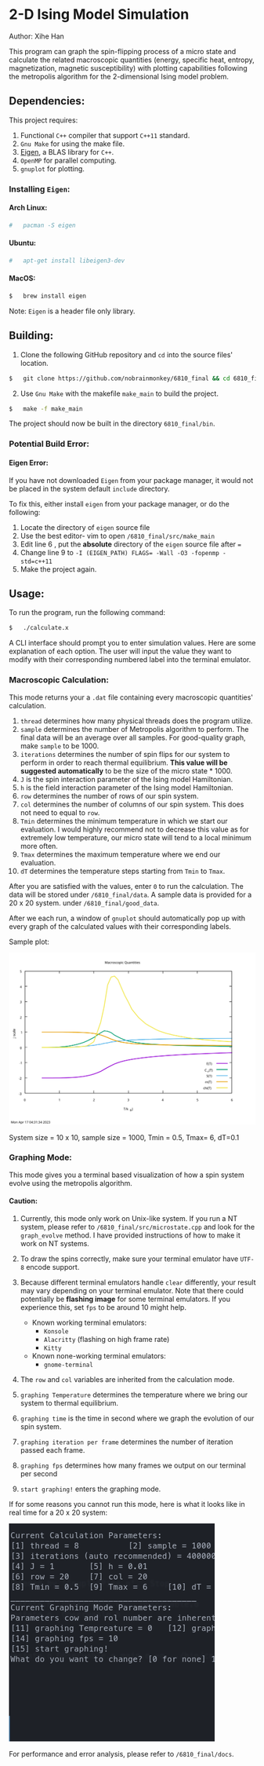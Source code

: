 # 2-D Ising Model Simulation 

Author: Xihe Han

This program can graph the spin-flipping process of a micro state and calculate the related macroscopic quantities (energy, specific heat, entropy, magnetization, magnetic susceptibility) with plotting capabilities following the metropolis algorithm for the 2-dimensional Ising model problem. 

## Dependencies:

This project requires:

1. Functional `C++` compiler that support `C++11` standard. 
2. `Gnu Make` for using the make file.
3. [Eigen](https://eigen.tuxfamily.org/index.php?title=Main_Page), a BLAS library for `C++`.
4. `OpenMP` for parallel computing.
5. `gnuplot` for plotting.

### Installing `Eigen`:

#### Arch Linux:

```bash
#	pacman -S eigen
```

#### Ubuntu:

```bash
#	apt-get install libeigen3-dev
```

#### MacOS:

```bash
$	brew install eigen
```

Note: `Eigen` is a header file only library.

 ## Building:

1. Clone the following GitHub repository and `cd` into the source files' location.

```bash
$	git clone https://github.com/nobrainmonkey/6810_final && cd 6810_final/src
```



2. Use `Gnu Make` with the makefile `make_main` to build the project.

```bash
$	make -f make_main
```

The project should now be built in the directory `6810_final/bin`.

### Potential Build Error:

#### Eigen Error:

If you have not downloaded `Eigen` from your package manager, it would not be placed in the system default `include` directory.

To fix this, either install `eigen` from your package manager, or do the following: 

1.  Locate the directory of `eigen` source file
2. Use the best editor- vim to open `/6810_final/src/make_main`
3. Edit line 6 , put the **absolute** directory of the `eigen` source file after `=`
4. Change line 9 to `-I (EIGEN_PATH) FLAGS= -Wall -O3 -fopenmp -std=c++11`
5. Make the project again.

## Usage:

To run the program, run the following command:

```bash
$	./calculate.x
```

A CLI interface should prompt you to enter simulation values. Here are some explanation of each option. The user will input the value they want to modify with their corresponding numbered label into the terminal emulator.

### Macroscopic Calculation:

This mode returns your a `.dat` file containing every macroscopic quantities' calculation. 

1. `thread` determines how many physical threads does the program utilize.
2. `sample` determines the number of Metropolis algorithm to perform. The final data will be an average over all samples. For good-quality graph, make `sample` to be 1000.  
3. `iterations` determines the number of spin flips for our system to perform in order to reach thermal equilibrium. **This value will be suggested automatically** to be the size of the micro state * 1000.
4. `J` is the spin interaction parameter of the Ising model Hamiltonian.
5. `h` is the field interaction parameter of the Ising model Hamiltonian.
6. `row` determines the number of rows of our spin system.
7. `col` determines the number of columns of our spin system. This does not need to equal to `row`.
8. `Tmin` determines the minimum temperature in which we start our evaluation. I would highly recommend not to decrease this value as for extremely low temperature, our micro state will tend to a local minimum more often.
9. `Tmax` determines the maximum temperature where we end our evaluation.
10. `dT` determines the temperature steps starting from `Tmin` to `Tmax`. 

After you are satisfied with the values, enter `0` to run the calculation. The data will be stored under `/6810_final/data`. A sample data is provided for a 20 x 20 system. under `/6810_final/good_data`.

After we each run, a window of `gnuplot` should automatically pop up with every graph of the calculated values with their corresponding labels.

Sample plot:

![sample_plot](sample_plot.svg)

System size = 10 x 10, sample size = 1000, Tmin = 0.5, Tmax= 6, dT=0.1

### Graphing Mode:

This mode gives you a terminal based visualization of how a spin system evolve using the metropolis algorithm.

#### Caution:

1. Currently,  this mode only work on Unix-like system. If you run a NT system, please refer to `/6810_final/src/microstate.cpp` and look for the `graph_evolve` method. I have provided instructions of how to make it work on NT systems.
2. To draw the spins correctly, make sure your terminal emulator have `UTF-8` encode support. 
3. Because different terminal emulators handle `clear` differently, your result may vary depending on  your terminal emulator. Note that there could potentially be **flashing image** for some terminal emulators. If you experience this, set `fps` to be around 10 might help.
   * Known working terminal emulators:
     * `Konsole`
     * `Alacritty` (flashing on high frame rate)
     * `Kitty`
   * Known none-working terminal emulators:
     * `gnome-terminal` 

1. The `row` and `col` variables are inherited from the calculation mode.
2. `graphing Temperature` determines the temperature where we bring our system to thermal equilibrium.
3. `graphing time` is the time in second where we graph the evolution of our spin system.
4. `graphing iteration per frame` determines the number of iteration passed each frame.
5. `graphing fps` determines how many frames we output on our terminal per second
6. `start graphing!` enters the graphing mode.

If for some reasons you cannot run this mode, here is what it looks like in real time for a 20 x 20 system:

 ![evolve](evolve.gif)

For performance and error analysis, please refer to `/6810_final/docs`. 

